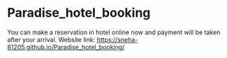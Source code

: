# Paradise_hotel_booking
You can make a reservation in hotel online now and payment will be taken after your arrival.
Website link: https://sneha-81205.github.io/Paradise_hotel_booking/
